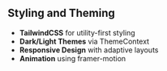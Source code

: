 ## Styling and Theming

- **TailwindCSS** for utility-first styling
- **Dark/Light Themes** via ThemeContext
- **Responsive Design** with adaptive layouts
- **Animation** using framer-motion
